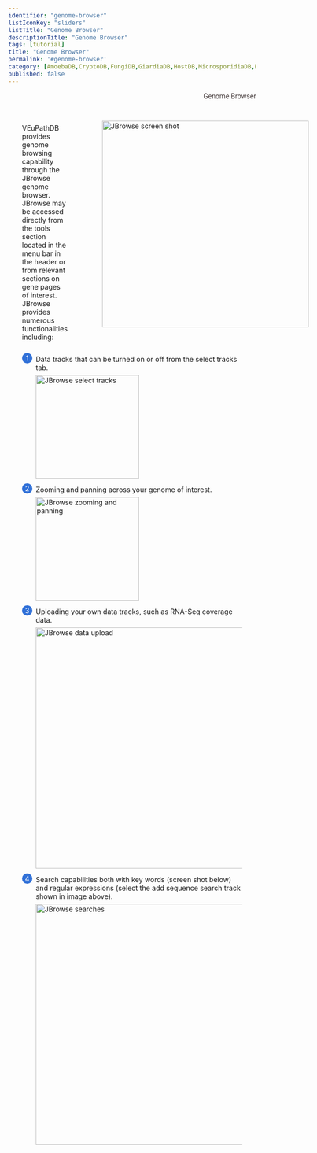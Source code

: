 ```yaml
---
identifier: "genome-browser"
listIconKey: "sliders"
listTitle: "Genome Browser"
descriptionTitle: "Genome Browser"
tags: [tutorial]
title: "Genome Browser"
permalink: '#genome-browser'
category: [AmoebaDB,CryptoDB,FungiDB,GiardiaDB,HostDB,MicrosporidiaDB,PiroplasmaDB,PlasmoDB,SchistoDB,ToxoDB,TrichDB,TriTrypDB,VectorBase]
published: false
---
```

<style>
  .search-strategies-feature {
    margin: auto;
  }
  .search-strategies-feature--panels {
    display: flex;
    flex-wrap: wrap;
    align-items: flex-start;
    counter-reset: panel;
  }
  .search-strategies-feature--panels > * {
    overflow: hidden;
    margin: 0 2em;
  }
  .search-strategies-feature--panels > * > div {
    margin-top: 1em;
    margin-left: 2em;
    position: relative;
  }
  .search-strategies-feature--panels > * img {
    margin-left: 2em;
  }
  .search-strategies-feature--panels > * > div:before {
    counter-increment: panel;
    content: counter(panel);
    background: #3171d8;
    border-radius: 1em;
    height: 1.5em;
    width: 1.5em;
    display: inline-flex;
    justify-content: center;
    align-items: center;
    margin-right: .5em;
    color: white;
    position: absolute;
    left: -2em;
    top: -0.25em;
  }
  #topright {
    text-align: right;
  }
  #topright a {
    text-decoration: none;
    font-family: Roboto;
    color: #413737;
}
.container {
  display: flex;
}
#col-1 {
  flex: 1; margin-left: 2em;
}
#col-2 {
  flex: 3; margin-left: 2em;
}
</style>

<div id="topright">
  <a href="/a/app/jbrowse?data=/a/service/jbrowse/tracks/default&tracks=gene">Genome Browser</a>
</div>
<div class="search-strategies-feature">
  <section class="container">
    <div id="col-1">
      <p><br><br>VEuPathDB provides genome browsing capability through the
      JBrowse genome browser. JBrowse may be accessed directly from the tools section located in the menu bar in the header or from relevant sections on gene pages of interest.&nbsp; JBrowse provides numerous functionalities
      including:
      </p>
    </div>
    <div id="col-2">
      <img style="width: 30em; margin-top: 3em; margin-left: 3em;" src="{{ "/assets/images/resources_tools/jbrowse_view1.png" | absolute_url }}" alt="JBrowse screen shot"/>
    </div>
  </section>
  <div class="search-strategies-feature--panels">
    <div>
      <div>Data tracks that can be turned on or off from the select tracks tab.</div>
      <img style="width: 15em; margin-top: .5em; margin-left: 2em;" src="{{ "/assets/images/resources_tools/select_tracks.png" | absolute_url }}" alt="JBrowse select tracks"/>
    </div>
    <div>
      <div>Zooming and panning across your genome of interest.</div>
      <img style="width: 15em; margin-top: .5em; margin-left: 2em;" src="{{ "/assets/images/resources_tools/zooming.png" | absolute_url }}" alt="JBrowse zooming and panning"/>
    </div>
    <div>
      <div>Uploading your own data tracks, such as RNA-Seq coverage data.</div>
      <img style="width: 35em; margin-top: .5em; margin-left: 2em;" src="{{ "/assets/images/resources_tools/upload.png" | absolute_url }}" alt="JBrowse data upload"/>
    </div>
    <div>
      <div>Search capabilities both with key words (screen shot below) and regular expressions (select the add sequence search track shown in image above).</div>
      <img style="width: 35em; margin-top: .5em; margin-left: 2em;" src="{{ "/assets/images/resources_tools/jbrowse_search.png" | absolute_url }}" alt="JBrowse searches"/>
    </div>
  </div>
</div>



